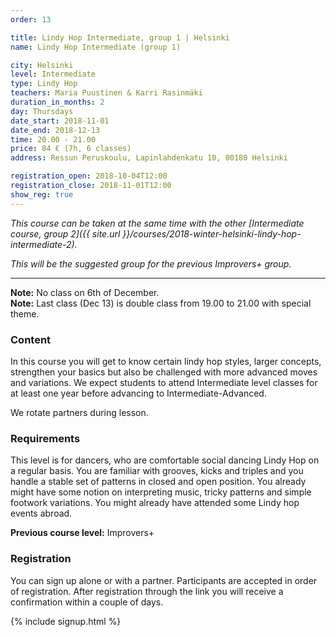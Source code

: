 ```yaml
---
order: 13

title: Lindy Hop Intermediate, group 1 | Helsinki
name: Lindy Hop Intermediate (group 1)

city: Helsinki
level: Intermediate
type: Lindy Hop
teachers: Maria Puustinen & Karri Rasinmäki
duration_in_months: 2
day: Thursdays
date_start: 2018-11-01
date_end: 2018-12-13
time: 20.00 - 21.00
price: 84 € (7h, 6 classes)
address: Ressun Peruskoulu, Lapinlahdenkatu 10, 00180 Helsinki

registration_open: 2018-10-04T12:00
registration_close: 2018-11-01T12:00
show_reg: true
---
```


_This course can be taken at the same time with the other [Intermediate course, group 2]({{ site.url }}/courses/2018-winter-helsinki-lindy-hop-intermediate-2)._

_This will be the suggested group for the previous Improvers+ group._

---

**Note:** No class on 6th of December.  
**Note:** Last class (Dec 13) is double class from 19.00 to 21.00 with special theme.

### Content
In this course you will get to know certain lindy hop styles, larger concepts, strengthen your basics but also be challenged with more advanced moves and variations. We expect students to attend Intermediate level classes for at least one year before advancing to Intermediate-Advanced.

We rotate partners during lesson.

### Requirements
This level is for dancers, who are comfortable social dancing Lindy Hop on a regular basis. You are familiar with grooves, kicks and triples and you handle a stable set of patterns in closed and open position. You already might have some notion on interpreting music, tricky patterns and simple footwork variations. You might already have attended some Lindy hop events abroad.

__Previous course level:__ Improvers+

### Registration
You can sign up alone or with a partner. Participants are accepted in order of registration. After registration through the link you will receive a confirmation within a couple of days.

{% include signup.html %}
